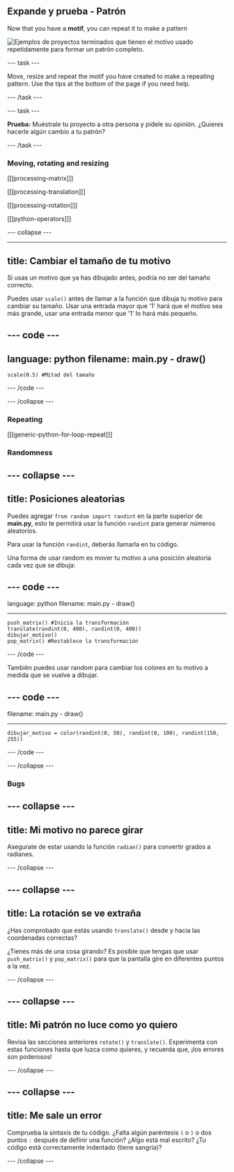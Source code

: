 ## Expande y prueba - Patrón

Now that you have a **motif**, you can repeat it to make a pattern

![Ejemplos de proyectos terminados que tienen el motivo usado repetidamente para formar un patrón completo.](images/second.gif)


--- task ---

Move, resize and repeat the motif you have created to make a repeating pattern. Use the tips at the bottom of the page if you need help.

--- /task ---


--- task ---

**Prueba:** Muéstrale tu proyecto a otra persona y pídele su opinión. ¿Quieres hacerle algún cambio a tu patrón?

--- /task ---




### Moving, rotating and resizing

[[[processing-matrix]]]

[[[processing-translation]]]

[[[processing-rotation]]]

[[[python-operators]]]

--- collapse ---

---
title: Cambiar el tamaño de tu motivo
---

Si usas un motivo que ya has dibujado antes, podría no ser del tamaño correcto.

Puedes usar `scale()` antes de llamar a la función que dibuja tu motivo para cambiar su tamaño. Usar una entrada mayor que '1' hará que el motivo sea más grande, usar una entrada menor que '1' lo hará más pequeño.

--- code ---
---
language: python
filename: main.py - draw()
---

    scale(0.5) #Mitad del tamaño

--- /code ---

--- /collapse ---

### Repeating

[[[generic-python-for-loop-repeat]]]

### Randomness

--- collapse ---
---
title: Posiciones aleatorias
---

Puedes agregar `from random import randint` en la parte superior de **main.py**, esto te permitirá usar la función `randint` para generar números aleatorios.

Para usar la función `randint`, deberás llamarla en tu código.

Una forma de usar random es mover tu motivo a una posición aleatoria cada vez que se dibuja:

--- code ---
---
language: python filename: main.py - draw()

---

    push_matrix() #Inicia la transformación 
    translate(randint(0, 400), randint(0, 400)) 
    dibujar_motivo() 
    pop_matrix() #Restablece la transformación

--- /code ---

También puedes usar random para cambiar los colores en tu motivo a medida que se vuelve a dibujar.

--- code ---
---
filename: main.py - draw()

---

    dibujar_motivo = color(randint(0, 50), randint(0, 100), randint(150, 255))

--- /code ---

--- /collapse ---

### Bugs

--- collapse ---
---
title: Mi motivo no parece girar
---

Asegurate de estar usando la función `radian()` para convertir grados a radianes.

--- /collapse ---

--- collapse ---
---
title: La rotación se ve extraña
---

¿Has comprobado que estás usando `translate()` desde y hacia las coordenadas correctas?

¿Tienes más de una cosa girando? Es posible que tengas que usar `push_matrix()` y `pop_matrix()` para que la pantalla gire en diferentes puntos a la vez.

--- /collapse ---

--- collapse ---
---
title: Mi patrón no luce como yo quiero
---

Revisa las secciones anteriores `rotate()` y `translate()`. Experimenta con estas funciones hasta que luzca como quieres, y recuerda que, ¡los errores son poderosos!

--- /collapse ---

--- collapse ---
---
title: Me sale un error
---

Comprueba la sintaxis de tu código. ¿Falta algún paréntesis `(` o `)` o dos puntos `:` después de definir una función? ¿Algo está mal escrito? ¿Tu código está correctamente indentado (tiene sangría)?

--- /collapse ---

